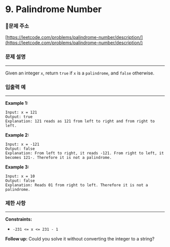 # 9. Palindrome Number

### **🚩문제 주소**

[https://leetcode.com/problems/palindrome-number/description/](https://leetcode.com/problems/palindrome-number/description/)

### 문제 설명

---

Given an integer `x`, return `true` if `x` is a `palindrome`, and `false` otherwise.

### 입출력 예

---

**Example 1:**

```
Input: x = 121
Output: true
Explanation: 121 reads as 121 from left to right and from right to left.
```

**Example 2:**

```
Input: x = -121
Output: false
Explanation: From left to right, it reads -121. From right to left, it becomes 121-. Therefore it is not a palindrome.
```

**Example 3:**

```
Input: x = 10
Output: false
Explanation: Reads 01 from right to left. Therefore it is not a palindrome.
```

### 제한 사항

---

**Constraints:**

- `-231 <= x <= 231 - 1`

**Follow up:** Could you solve it without converting the integer to a string?
